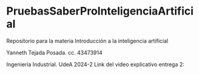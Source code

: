 # PruebasSaberProInteligenciaArtificial
Repositorio para la materia Introducción a la inteligencia artificial

Yanneth Tejada Posada.
cc. 43473914

Ingeniería Industrial. UdeA 2024-2
Link del video explicativo entrega 2: 
